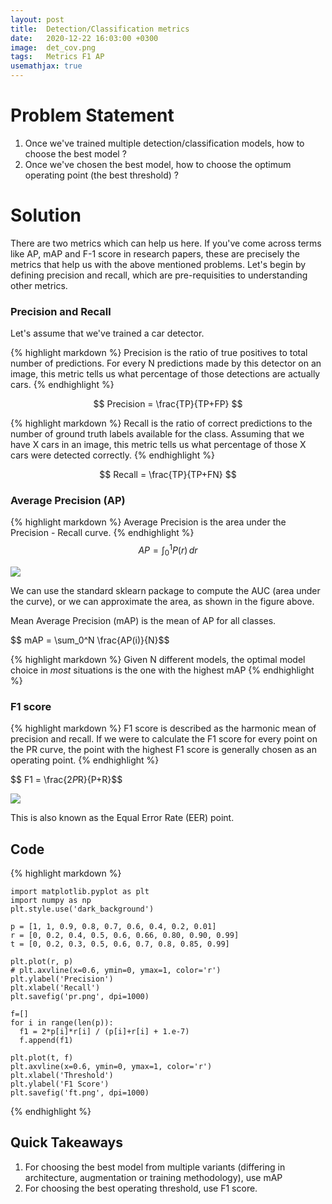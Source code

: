 ```yaml
---
layout: post
title:  Detection/Classification metrics
date:   2020-12-22 16:03:00 +0300
image:  det_cov.png
tags:   Metrics F1 AP
usemathjax: true
---
```


# Problem Statement

 1. Once we've trained multiple detection/classification models, how to choose the best model ?
 2. Once we've chosen the best model, how to choose the optimum operating point (the best threshold) ?

# Solution

There are two metrics which can help us here. If you've come across terms like AP, mAP and F-1 score in research papers, 
these are precisely the metrics that help us with the above mentioned problems. Let's begin by defining precision and recall, 
which are pre-requisities to understanding other metrics.

### Precision and Recall

Let's assume that we've trained a car detector.

{% highlight markdown %}
Precision is the ratio of true positives to total number of predictions. 
For every N predictions made by this detector on an image, 
this metric tells us what percentage of those detections are actually cars.
{% endhighlight %}

$$ Precision = \frac{TP}{TP+FP} $$

{% highlight markdown %}
Recall is the ratio of correct predictions to the number of ground truth 
labels available for the class. Assuming that we have X cars in an image, 
this metric tells us what percentage of those X cars were detected correctly.
{% endhighlight %}

$$ Recall = \frac{TP}{TP+FN} $$


### Average Precision (AP) 

{% highlight markdown %}
Average Precision is the area under the Precision - Recall curve.
{% endhighlight %}
$$ AP = \int_0^1 P(r) \,dr$$

![]({{site.baseurl}}/img/pr.png)

We can use the standard sklearn package to compute the AUC (area under the curve), 
or we can approximate the area, as shown in the figure above.

Mean Average Precision (mAP) is the mean of AP for all classes.

$$ mAP = \sum_0^N \frac{AP(i)}{N}\$$

{% highlight markdown %}
Given N different models, the optimal model choice in *most* situations 
is the one with the highest mAP
{% endhighlight %}

### F1 score

{% highlight markdown %}
F1 score is described as the harmonic mean of precision and recall. 
If we were to calculate the F1 score for every point on the PR curve, 
the point with the highest F1 score is generally chosen as an operating point.
{% endhighlight %}

$$ F1 = \frac{2*P*R}{P+R}\$$

![]({{site.baseurl}}/img/ft.png)

This is also known as the Equal Error Rate (EER) point.


## Code

{% highlight markdown %}
    
    import matplotlib.pyplot as plt
    import numpy as np
    plt.style.use('dark_background')
    
    p = [1, 1, 0.9, 0.8, 0.7, 0.6, 0.4, 0.2, 0.01]
    r = [0, 0.2, 0.4, 0.5, 0.6, 0.66, 0.80, 0.90, 0.99]
    t = [0, 0.2, 0.3, 0.5, 0.6, 0.7, 0.8, 0.85, 0.99]
    
    plt.plot(r, p)
    # plt.axvline(x=0.6, ymin=0, ymax=1, color='r')
    plt.ylabel('Precision')
    plt.xlabel('Recall')
    plt.savefig('pr.png', dpi=1000)
    
    f=[]
    for i in range(len(p)):
      f1 = 2*p[i]*r[i] / (p[i]+r[i] + 1.e-7)
      f.append(f1)
    
    plt.plot(t, f)
    plt.axvline(x=0.6, ymin=0, ymax=1, color='r')
    plt.xlabel('Threshold')
    plt.ylabel('F1 Score')
    plt.savefig('ft.png', dpi=1000)
{% endhighlight %}


## Quick Takeaways

1. For choosing the best model from multiple variants (differing in architecture, 
augmentation or training methodology), use mAP
2. For choosing the best operating threshold, use F1 score.
